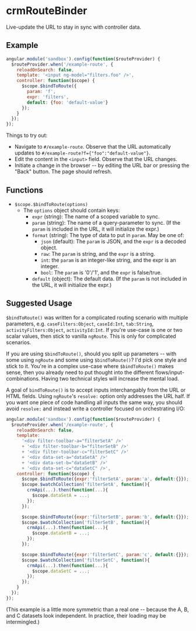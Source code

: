 # crmRouteBinder

Live-update the URL to stay in sync with controller data.

## Example

```js
angular.module('sandbox').config(function($routeProvider) {
  $routeProvider.when('/example-route', {
    reloadOnSearch: false,
    template: '<input ng-model="filters.foo" />',
    controller: function($scope) {
      $scope.$bindToRoute({
        param: 'f',
        expr: 'filters',
        default: {foo: 'default-value'}
      });
    }
  });
});
```

Things to try out:

 * Navigate to `#/example-route`. Observe that the URL automatically
   updates to `#/example-route?f={"foo":"default-value"}`.
 * Edit the content in the `<input>` field. Observe that the URL changes.
 * Initiate a change in the browser -- by editing the URL bar or pressing
   the "Back" button.  The page should refresh.

## Functions

 * `$scope.$bindToRoute(options)`
   * The `options` object should contain keys:
     * `expr` (string): The name of a scoped variable to sync.
     * `param` (string): The name of a query-parameter to sync. (If the `param` is included in the URL, it will initialize the expr.)
     * `format` (string): The type of data to put in `param`. May be one of:
       * `json` (default): The `param` is JSON, and the `expr` is a decoded object.
       * `raw`: The `param` is string, and the `expr` is a string.
       * `int`: the `param` is an integer-like string, and the expr is an integer.
       * `bool`: The `param` is '0'/'1', and the `expr` is false/true.
     * `default` (object): The default data. (If the `param` is not included in the URL, it will initialize the expr.)

## Suggested Usage

`$bindToRoute()` was written for a complicated routing scenario with
multiple parameters, e.g.  `caseFilters:Object`, `caseId:Int`, `tab:String`,
`activityFilters:Object`, `activityId:Int`.  If you're use-case is one or
two scalar values, then stick to vanilla `ngRoute`. This is only for
complicated scenarios.

If you are using `$bindToRoute()`, should you split up parameters -- with
some using `ngRoute` and some using `$bindToRoute()`?  I'd pick one style
and stick to it.  You're in a complex use-case where `$bindToRoute()` makes
sense, then you already need to put thought into the different
flows/input-combinations.  Having two technical styles will increase the
mental load.

A goal of `bindToRoute()` is to accept inputs interchangably from the URL or
HTML fields.  Using `ngRoute`'s `resolve:` option only addresses the URL
half.  If you want one piece of code handling all inputs the same way, you
should avoid `resolve:` and instead write a controller focused on
orchestrating I/O:

```js
angular.module('sandbox').config(function($routeProvider) {
  $routeProvider.when('/example-route', {
    reloadOnSearch: false,
    template:
      '<div filter-toolbar-a="filterSetA" />'
      + '<div filter-toolbar-b="filterSetB" />'
      + '<div filter-toolbar-c="filterSetC" />'
      + '<div data-set-a="dataSetA" />'
      + '<div data-set-b="dataSetB" />'
      + '<div data-set-c="dataSetC" />',
    controller: function($scope) {
      $scope.$bindToRoute({expr:'filterSetA', param:'a', default:{}});
      $scope.$watchCollection('filterSetA', function(){
        crmApi(...).then(function(...){
          $scope.dataSetA = ...;
        });
      });

      $scope.$bindToRoute({expr:'filterSetB', param:'b', default:{}});
      $scope.$watchCollection('filterSetB', function(){
        crmApi(...).then(function(...){
          $scope.dataSetB = ...;
        });
      });

      $scope.$bindToRoute({expr:'filterSetC', param:'c', default:{}});
      $scope.$watchCollection('filterSetC', function(){
        crmApi(...).then(function(...){
          $scope.dataSetC = ...;
        });
      });
    }
  });
});
```

(This example is a little more symmetric than a real one -- because the A,
B, and C datasets look independent.  In practice, their loading may be
intermingled.)
